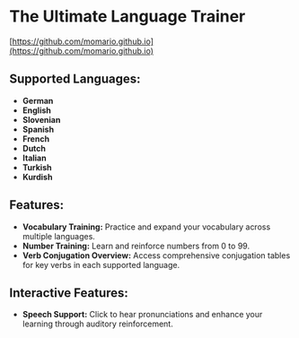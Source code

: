 # The Ultimate Language Trainer

[https://github.com/momario.github.io](https://github.com/momario.github.io)

## Supported Languages:
- **German**
- **English**
- **Slovenian**
- **Spanish**
- **French**
- **Dutch**
- **Italian**
- **Turkish**
- **Kurdish**

## Features:
- **Vocabulary Training:** Practice and expand your vocabulary across multiple languages.
- **Number Training:** Learn and reinforce numbers from 0 to 99.
- **Verb Conjugation Overview:** Access comprehensive conjugation tables for key verbs in each supported language.

## Interactive Features:
- **Speech Support:** Click to hear pronunciations and enhance your learning through auditory reinforcement.